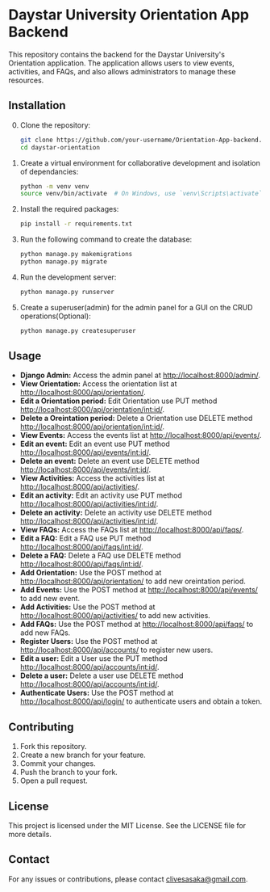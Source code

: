 # Daystar University Orientation App Backend

This repository contains the backend for the Daystar University's Orientation application. The application allows users to view events, activities, and FAQs, and also allows administrators to manage these resources.

## Installation

0. Clone the repository:
    ```bash
    git clone https://github.com/your-username/Orientation-App-backend.git
    cd daystar-orientation
    ```

1. Create a virtual environment for collaborative development and isolation of dependancies:
    ```bash
    python -m venv venv
    source venv/bin/activate  # On Windows, use `venv\Scripts\activate`
    ```

2. Install the required packages:
    ```bash
    pip install -r requirements.txt
    ```

3. Run the following command to create the database:
    ```bash
    python manage.py makemigrations
    python manage.py migrate
    ```

4. Run the development server:
    ```bash
    python manage.py runserver
    ```

4. Create a superuser(admin) for the admin panel for a GUI on the CRUD operations(Optional):
    ```bash
    python manage.py createsuperuser
    ```

## Usage

- **Django Admin:** Access the admin panel at [http://localhost:8000/admin/](http://localhost:8000/admin/).
- **View Orientation:** Access the orientation list at [http://localhost:8000/api/orientation/](http://localhost:8000/api/orientation/).
- **Edit a Orientation period:** Edit Orientation use PUT method [http://localhost:8000/api/orientation/<int:id>/](http://localhost:8000/api/orientation/<int:id>/).
- **Delete a Oreintation period:** Delete a Orientation use DELETE method [http://localhost:8000/api/orientation/<int:id>/](http://localhost:8000/api/orientation/<int:id>/).
- **View Events:** Access the events list at [http://localhost:8000/api/events/](http://localhost:8000/api/events/).
- **Edit an event:** Edit an event use PUT method [http://localhost:8000/api/events/<int:id>/](http://localhost:8000/api/events/<int:id>/).
- **Delete an event:** Delete an event use DELETE method [http://localhost:8000/api/events/<int:id>/](http://localhost:8000/api/events/<int:id>/).
- **View Activities:** Access the activities list at [http://localhost:8000/api/activities/](http://localhost:8000/api/activities/).
- **Edit an activity:** Edit an activity use PUT method [http://localhost:8000/api/activities/<int:id>/](http://localhost:8000/api/activities/<int:id>/).
- **Delete an activity:** Delete an activity use DELETE method [http://localhost:8000/api/activities/<int:id>/](http://localhost:8000/api/activities/<int:id>/).
- **View FAQs:** Access the FAQs list at [http://localhost:8000/api/faqs/](http://localhost:8000/api/faqs/).
- **Edit a FAQ:** Edit a FAQ use PUT method [http://localhost:8000/api/faqs/<int:id>/](http://localhost:8000/api/faqs/<int:id>/).
- **Delete a FAQ:** Delete a FAQ use DELETE method [http://localhost:8000/api/faqs/<int:id>/](http://localhost:8000/api/faqs/<int:id>/).
- **Add Orientation:** Use the POST method at [http://localhost:8000/api/orientation/](http://localhost:8000/api/orientation/) to add new oreintation period.
- **Add Events:** Use the POST method at [http://localhost:8000/api/events/](http://localhost:8000/api/events/) to add new event.
- **Add Activities:** Use the POST method at [http://localhost:8000/api/activities/](http://localhost:8000/api/activities/) to add new activities.
- **Add FAQs:** Use the POST method at [http://localhost:8000/api/faqs/](http://localhost:8000/api/faqs/) to add new FAQs.
- **Register Users:** Use the POST method at [http://localhost:8000/api/accounts/](http://localhost:8000/api/accounts/) to register new users.
- **Edit a user:** Edit a User use the PUT method [http://localhost:8000/api/accounts/<int:id>/](http://localhost:8000/api/accounts/<int:id>/).
- **Delete a user:** Delete a user use DELETE method [http://localhost:8000/api/accounts/<int:id>/](http://localhost:8000/api/accounts/<int:id>/).
- **Authenticate Users:** Use the POST method at [http://localhost:8000/api/login/](http://localhost:8000/api/auth/token/login/) to authenticate users and obtain a token.

## Contributing

1. Fork this repository.
2. Create a new branch for your feature.
3. Commit your changes.
4. Push the branch to your fork.
5. Open a pull request.

## License

This project is licensed under the MIT License. See the LICENSE file for more details.

## Contact

For any issues or contributions, please contact [clivesasaka@gmail.com](mailto:clivesasaka@gmail.com).
